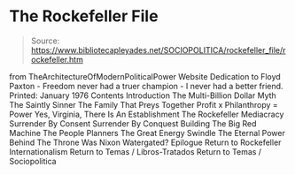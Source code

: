 # The Rockefeller File

> Source: https://www.bibliotecapleyades.net/SOCIOPOLITICA/rockefeller_file/rockefeller.htm

from TheArchitectureOfModernPoliticalPower Website
Dedication
to Floyd Paxton - Freedom never had a truer champion - I never had a better friend.
Printed: January 1976
Contents
Introduction
The Multi-Billion Dollar Myth
The Saintly Sinner
The Family That Preys Together
Profit x Philanthropy = Power
Yes, Virginia, There Is An Establishment
The Rockefeller Mediacracy
Surrender By Consent
Surrender By Conquest
Building The Big Red Machine
The People Planners
The Great Energy Swindle
The Eternal Power Behind The Throne
Was Nixon Watergated?
Epilogue
Return to Rockefeller Internationalism
Return to Temas / Libros-Tratados
Return to Temas / Sociopolitica
